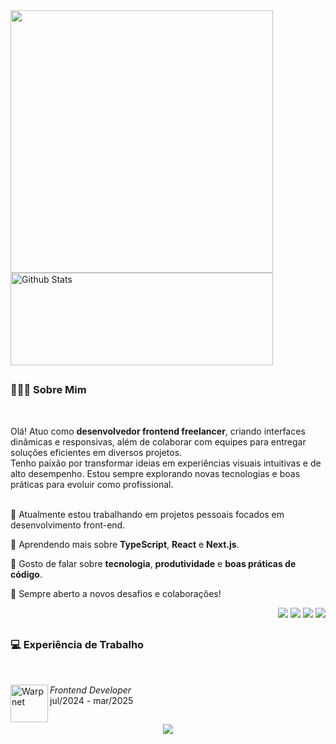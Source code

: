 
<!-- ![Yz-ryujin Banner Image](./Hero%20Banner.png) -->

<div style="align-items: center; justify-content: center">
    <img height="" width="420em" src="https://github-readme-stats.vercel.app/api?username=yz-ryujin&theme=midnight-purple&show_icons=true&locale=pt-br&hide_title=true&rank_icon=github" />
  <img height="148em" width="420em" src="https://github-readme-streak-stats.herokuapp.com/?user=yz-ryujin&theme=midnight-purple&hide_border=false&locale=pt-br" alt="Github Stats"/>
</div>

##

### 👨🏽‍💻 Sobre Mim
<br>

Olá! Atuo como **desenvolvedor frontend freelancer**, criando interfaces dinâmicas e responsivas, além de colaborar com equipes para entregar soluções eficientes em diversos projetos.<br>
Tenho paixão por transformar ideias em experiências visuais intuitivas e de alto desempenho. Estou sempre explorando novas tecnologias e boas práticas para evoluir como profissional.
<br><br>

🔭 Atualmente estou trabalhando em projetos pessoais focados em desenvolvimento front-end.

🌱 Aprendendo mais sobre **TypeScript**, **React** e **Next.js**.

💬 Gosto de falar sobre **tecnologia**, **produtividade** e **boas práticas de código**.

🚀 Sempre aberto a novos desafios e colaborações!

<div> 

<p align="right">
    <a href="mailto:ryujincode.dev@gmail.com" target="_blank"><img src="https://img.shields.io/badge/Gmail-DD1100?style=for-the-badge&logo=gmail&logoColor=white" target="_blank"></a>
 	<a href="https://instagram.com/yx.will" target="_blank"><img src="https://img.shields.io/badge/Instagram-%23E60023?style=for-the-badge&logo=instagram&logoColor=white" target="_blank"></a>
    <a href="https://www.linkedin.com/in/franklin-william-moura-de-miranda-b09262271" target="_blank"><img src="https://img.shields.io/badge/LinkedIn-0077B5?style=for-the-badge&logo=linkedin&logoColor=white" target="_blank"></a> 
    <a href ="https://ryujinportfo.netlify.app/"><img src="https://img.shields.io/badge/Portfolio-330F63?style=for-the-badge" target="_blank"></a>
</p>
 
##


### 💻 Experiência de Trabalho
<br>
<div>
  <a href="https://www.startedgo.com/">
    <img align="left" height="60px" width="60px" alt="Warpnet" src="https://media.licdn.com/dms/image/v2/D4D0BAQGuilr9TX76gw/company-logo_100_100/company-logo_100_100/0/1724434633624/startedgoo_logo?e=1750896000&v=beta&t=BEArxmHOiG6fhkQ3rpKG1DyDRT6D-2pTBYQvwSRH_pM"/>
  </a>
  
*Frontend Developer*  
jul/2024 - mar/2025
</div>

##
<p align="center">
  <a href="https://skillicons.dev">
    <img src="https://skillicons.dev/icons?i=html,css,javascript,react,next,windicss,git,figma" />
  </a>
</p>

##
